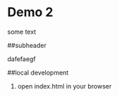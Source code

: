 # Demo 2

some text

##subheader

dafefaegf

##local development

1. open index.html in your browser
